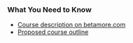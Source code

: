 ### What You Need to Know

* [Course description on betamore.com](https://betamore.com/academy/front-end-web-development/)
* [Proposed course outline](https://github.com/tkraak/FEWD-Fall-2015/blob/master/Admin/course-outline.md)
